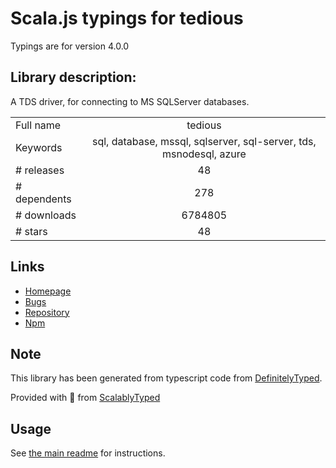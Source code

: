
# Scala.js typings for tedious

Typings are for version 4.0.0

## Library description:
A TDS driver, for connecting to MS SQLServer databases.

|                    |                 |
| ------------------ | :-------------: |
| Full name          | tedious |
| Keywords           | sql, database, mssql, sqlserver, sql-server, tds, msnodesql, azure |
| # releases         | 48 |
| # dependents       | 278 |
| # downloads        | 6784805 |
| # stars            | 48 |

## Links
- [Homepage](https://github.com/tediousjs/tedious)
- [Bugs](https://github.com/tediousjs/tedious/issues)
- [Repository](https://github.com/tediousjs/tedious)
- [Npm](https://www.npmjs.com/package/tedious)
    


## Note
This library has been generated from typescript code from [DefinitelyTyped](https://definitelytyped.org).

Provided with :purple_heart: from [ScalablyTyped](https://github.com/oyvindberg/ScalablyTyped)

## Usage
See [the main readme](../../readme.md) for instructions.



